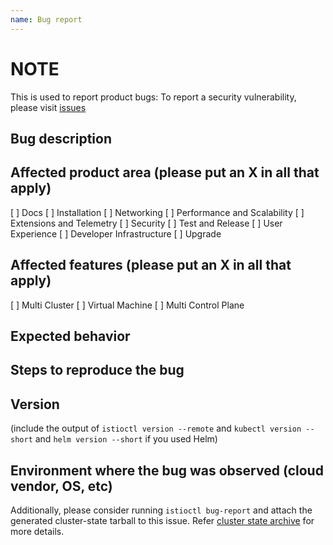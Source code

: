 ```yaml
---
name: Bug report
---
```


# NOTE

  This is used to report product bugs:
  To report a security vulnerability, please visit [issues](https://github.com/FlavioLionelRita/lambdaorm-svc/issues)

## Bug description

## Affected product area (please put an X in all that apply)

[ ] Docs
[ ] Installation
[ ] Networking
[ ] Performance and Scalability
[ ] Extensions and Telemetry
[ ] Security
[ ] Test and Release
[ ] User Experience
[ ] Developer Infrastructure
[ ] Upgrade

## Affected features (please put an X in all that apply)

[ ] Multi Cluster
[ ] Virtual Machine
[ ] Multi Control Plane

## Expected behavior

## Steps to reproduce the bug

## Version

 (include the output of `istioctl version --remote` and `kubectl version --short` and `helm version --short` if you used Helm)

## Environment where the bug was observed (cloud vendor, OS, etc)

Additionally, please consider running `istioctl bug-report` and attach the generated cluster-state tarball to this issue.
Refer [cluster state archive](http://istio.io/help/bugs/#generating-a-cluster-state-archive) for more details.
